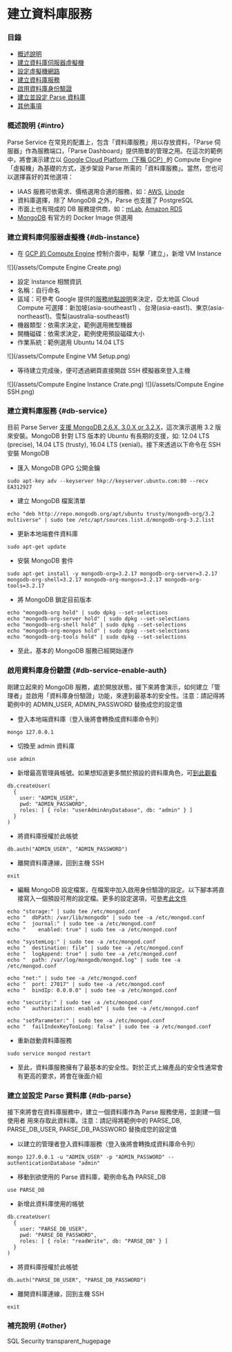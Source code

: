 # 建立資料庫服務

### 目錄

* [概述說明](#intro)
* [建立資料庫伺服器虛擬機](#db-instance)
* [設定虛擬機網路](#db-instance-network)
* [建立資料庫服務](#db-service)
* [啟用資料庫身份驗證](#db-service-enable-auth)
* [建立並設定 Parse 資料庫](#db-parse)
* [其他事項](#other)

### 概述說明 {#intro}

Parse Service 在常見的配置上，包含「資料庫服務」用以存放資料，「Parse 伺服器」作為服務端口，「Parse Dashboard」提供簡單的管理之用。在這次的範例中，將會演示建立以 [Google Cloud Platform（下稱 GCP）](https://cloud.google.com/)的 Compute Engine「虛擬機」為基礎的方式，逐步架設 Parse 所需的「資料庫服務」。當然，您也可以選擇喜好的其他選項：
* IAAS 服務可依需求、價格選用合適的服務，如：[AWS](https://aws.amazon.com/), [Linode](https://www.linode.com/)
* 資料庫選擇，除了 MongoDB 之外，Parse 也支援了 PostgreSQL
* 市面上也有現成的 DB 服務提供商，如：[mLab](https://mlab.com/), [Amazon RDS](https://aws.amazon.com/tw/rds/postgresql/)
* [MongoDB](https://github.com/docker-library/mongo) 有官方的 Docker Image 供選用

### 建立資料庫伺服器虛擬機 {#db-instance}

* 在 [GCP 的 Compute Engine](https://console.cloud.google.com/compute) 控制介面中，點擊「建立」，新增 VM Instance

![](/assets/Compute Engine Create.png)

* 設定 Instance 相關資訊
 * 名稱：自行命名
 * 區域：可參考 Google 提供的[服務地點說明](https://cloud.google.com/about/locations/)來決定，亞太地區 Cloud Compute 可選擇：新加坡(asia-southeast1)	、台灣(asia-east1)、東京(asia-northeast1)、雪梨(australia-southeast1)
 * 機器類型：依需求決定，範例選用微型機器
 * 開機磁碟：依需求決定，範例使用預設磁碟大小
 * 作業系統：範例選用 Ubuntu 14.04 LTS

![](/assets/Compute Engine VM Setup.png)

* 等待建立完成後，便可透過網頁直接開啟 SSH 模擬器來登入主機

![](/assets/Compute Engine Instance Crate.png)
![](/assets/Compute Engine SSH.png)

### 建立資料庫服務 {#db-service}

目前 Parse Server [支援 MongoDB 2.6.X, 3.0.X or 3.2.X](http://docs.parseplatform.org/parse-server/guide/#prerequisites)，這次演示選用 3.2 版來安裝。MongoDB 針對 LTS 版本的 Ubuntu 有長期的支援，如: 12.04 LTS (precise), 14.04 LTS (trusty), 16.04 LTS (xenial)。接下來透過以下命令在 SSH 安裝 MongoDB

* 匯入 MongoDB GPG 公開金鑰

```
sudo apt-key adv --keyserver hkp://keyserver.ubuntu.com:80 --recv EA312927
```

* 建立 MongoDB 檔案清單

```
echo "deb http://repo.mongodb.org/apt/ubuntu trusty/mongodb-org/3.2 multiverse" | sudo tee /etc/apt/sources.list.d/mongodb-org-3.2.list
```

* 更新本地端套件資料庫

```
sudo apt-get update
```

* 安裝 MongoDB 套件

```
sudo apt-get install -y mongodb-org=3.2.17 mongodb-org-server=3.2.17 mongodb-org-shell=3.2.17 mongodb-org-mongos=3.2.17 mongodb-org-tools=3.2.17
```

* 將 MongoDB 鎖定目前版本

```
echo "mongodb-org hold" | sudo dpkg --set-selections
echo "mongodb-org-server hold" | sudo dpkg --set-selections
echo "mongodb-org-shell hold" | sudo dpkg --set-selections
echo "mongodb-org-mongos hold" | sudo dpkg --set-selections
echo "mongodb-org-tools hold" | sudo dpkg --set-selections
```

* 至此，基本的 MongoDB 服務已經開始運作

### 啟用資料庫身份驗證 {#db-service-enable-auth}

剛建立起來的 MongoDB 服務，處於開放狀態，接下來將會演示，如何建立「管理者」並啟用「資料庫身份驗證」功能，來達到最基本的安全性。注意：請記得將範例中的 ADMIN_USER, ADMIN_PASSWORD 替換成您的設定值

* 登入本地端資料庫（登入後將會轉換成資料庫命令列）

```
mongo 127.0.0.1
```

* 切換至 admin 資料庫

```
use admin
```

* 新增最高管理員帳號。如果想知道更多關於預設的資料庫角色，可[到此觀看](https://docs.mongodb.com/manual/reference/built-in-roles/)

```
db.createUser(
  {
    user: "ADMIN_USER",
    pwd: "ADMIN_PASSWORD",
    roles: [ { role: "userAdminAnyDatabase", db: "admin" } ]
  }
)
```

* 將資料庫授權於此帳號

```
db.auth("ADMIN_USER", "ADMIN_PASSWORD")
```

* 離開資料庫連線，回到主機 SSH

```
exit
```

* 編輯 MongoDB 設定檔案，在檔案中加入啟用身份驗證的設定。以下腳本將直接寫入一個預設可用的設定檔。更多的設定選項，可[參考此文件](https://docs.mongodb.com/v3.2/reference/configuration-options/)

```
echo "storage:" | sudo tee /etc/mongod.conf
echo "  dbPath: /var/lib/mongodb" | sudo tee -a /etc/mongod.conf
echo "  journal:" | sudo tee -a /etc/mongod.conf
echo "    enabled: true" | sudo tee -a /etc/mongod.conf

echo "systemLog:" | sudo tee -a /etc/mongod.conf
echo "  destination: file" | sudo tee -a /etc/mongod.conf
echo "  logAppend: true" | sudo tee -a /etc/mongod.conf
echo "  path: /var/log/mongodb/mongod.log" | sudo tee -a /etc/mongod.conf

echo "net:" | sudo tee -a /etc/mongod.conf
echo "  port: 27017" | sudo tee -a /etc/mongod.conf
echo "  bindIp: 0.0.0.0" | sudo tee -a /etc/mongod.conf

echo "security:" | sudo tee -a /etc/mongod.conf
echo "  authorization: enabled" | sudo tee -a /etc/mongod.conf

echo "setParameter:" | sudo tee -a /etc/mongod.conf
echo "  failIndexKeyTooLong: false" | sudo tee -a /etc/mongod.conf

```

* 重新啟動資料庫服務

```
sudo service mongod restart
```

* 至此，資料庫服務擁有了最基本的安全性。對於正式上線產品的安全性通常會有更高的要求，將會在後面介紹

### 建立並設定 Parse 資料庫 {#db-parse}

接下來將會在資料庫服務中，建立一個資料庫作為 Parse 服務使用，並創建一個使用者
用來存取此資料庫。注意：請記得將範例中的 PARSE_DB, PARSE_DB_USER, PARSE_DB_PASSWORD 替換成您的設定值

* 以建立的管理者登入資料庫服務（登入後將會轉換成資料庫命令列）

```
mongo 127.0.0.1 -u "ADMIN_USER" -p "ADMIN_PASSWORD" --authenticationDatabase "admin"
```

* 移動到欲使用的 Parse 資料庫，範例命名為 PARSE_DB

```
use PARSE_DB
```

* 新增此資料庫使用的帳號

```
db.createUser(
  {
    user: "PARSE_DB_USER",
    pwd: "PARSE_DB_PASSWORD",
    roles: [ { role: "readWrite", db: "PARSE_DB" } ]
  }
)
```

* 將資料庫授權於此帳號

```
db.auth("PARSE_DB_USER", "PARSE_DB_PASSWORD")
```

* 離開資料庫連線，回到主機 SSH

```
exit
```

### 補充說明 {#other}

SQL Security
transparent_hugepage

